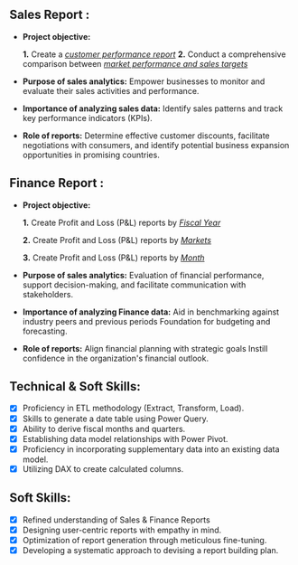 ## Sales Report :


- **Project objective:** 

    **1.** Create a _[customer performance report](https://github.com/SabirHoda92/Excel-Sales-Analytics/blob/main/Customer%20Performance%20Report.pdf)_
    **2.** Conduct a comprehensive comparison between _[market performance and sales targets](https://github.com/SabirHoda92/Excel-Sales-Analytics/blob/main/Market%20Performance%20vs%20Target%20Report.pdf)_
- **Purpose of sales analytics:** Empower businesses to monitor and evaluate their sales activities and performance.

- **Importance of analyzing sales data:** Identify sales patterns and track key performance indicators (KPIs).

- **Role of reports:** Determine effective customer discounts, facilitate negotiations with consumers, and identify potential business expansion opportunities in promising countries.


## Finance Report :

- **Project objective:** 

    **1.** Create Profit and Loss (P&L) reports by _[Fiscal Year](https://github.com/SabirHoda92/Excel-Sales-Analytics/blob/main/P%26L%20Statement%20by%20Fiscal%20Year.pdf)_

   **2.** Create Profit and Loss (P&L) reports by _[Markets](https://github.com/SabirHoda92/Excel-Sales-Analytics/blob/main/P%26L%20Statement%20by%20Markets.pdf)_

   **3.** Create Profit and Loss (P&L) reports by _[Month](https://github.com/SabirHoda92/Excel-Sales-Analytics/blob/main/P%26L%20Statement%20by%20Months.pdf)_

- **Purpose of sales analytics:** Evaluation of financial performance, support decision-making, and facilitate communication with stakeholders.

- **Importance of analyzing Finance data:** Aid in benchmarking against industry peers and previous periods Foundation for budgeting and forecasting.

- **Role of reports:** Align financial planning with strategic goals Instill confidence in the organization's financial outlook.


## Technical & Soft Skills:
- [x]	Proficiency in ETL methodology (Extract, Transform, Load).
- [x]	Skills to generate a date table using Power Query.
- [x]	Ability to derive fiscal months and quarters.
- [x]	Establishing data model relationships with Power Pivot.
- [x]	Proficiency in incorporating supplementary data into an existing data model.
- [x]	Utilizing DAX to create calculated columns.

## Soft Skills:
- [x]	Refined understanding of Sales & Finance Reports
- [x]	Designing user-centric reports with empathy in mind.
- [x]	Optimization of report generation through meticulous fine-tuning.
- [x]	Developing a systematic approach to devising a report building plan.
